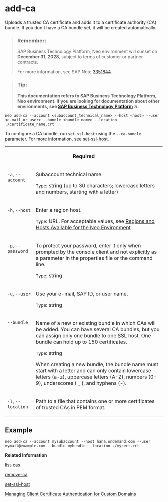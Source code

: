<!-- loioc102abb0801d45f487042ff0415d4760 -->

# add-ca

Uploads a trusted CA certificate and adds it to a certificate authority \(CA\) bundle. If you don't have a CA bundle yet, it will be created automatically.



> ### Remember:  
> SAP Business Technology Platform, Neo environment will sunset on **December 31, 2028**, subject to terms of customer or partner contracts.
> 
> For more information, see SAP Note [3351844](https://me.sap.com/notes/3351844).

> ### Tip:  
> **This documentation refers to SAP Business Technology Platform, Neo environment. If you are looking for documentation about other environments, see [SAP Business Technology Platform](https://help.sap.com/viewer/65de2977205c403bbc107264b8eccf4b/Cloud/en-US/6a2c1ab5a31b4ed9a2ce17a5329e1dd8.html "SAP Business Technology Platform (SAP BTP) is an integrated offering comprised of four technology portfolios: database and data management, application development and integration, analytics, and intelligent technologies. The platform offers users the ability to turn data into business value, compose end-to-end business processes, and build and extend SAP applications quickly.") :arrow_upper_right:.**



```
neo add-ca --account <subaccount_technical_name> --host <host> --user <e-mail_or_user> --bundle <bundle_name> --location ./certificate_name.crt
```

To configure a CA bundle, run `set-ssl-host` using the `--ca-bundle` parameter. For more information, see [set-ssl-host](set-ssl-host-2956975.md).




<table>
<tr>
<th valign="top" colspan="2">

Required



</th>
</tr>
<tr>
<td valign="top">

`-a`, `--account` 



</td>
<td valign="top">

Subaccount technical name

`Type`: string \(up to 30 characters; lowercase letters and numbers, starting with a letter\)



</td>
</tr>
<tr>
<td valign="top">

`-h`, `--host` 



</td>
<td valign="top">

Enter a region host.

`Type`: URL. For acceptable values, see [Regions and Hosts Available for the Neo Environment](../10-concepts-neo/regions-and-hosts-available-for-the-neo-environment-d722f7c.md).



</td>
</tr>
<tr>
<td valign="top">

`-p`, `--password`



</td>
<td valign="top">

To protect your password, enter it only when prompted by the console client and not explicitly as a parameter in the properties file or the command line.

`Type`: string



</td>
</tr>
<tr>
<td valign="top">

`-u`, `--user` 



</td>
<td valign="top">

Use your e-mail, SAP ID, or user name.

`Type`: string



</td>
</tr>
<tr>
<td valign="top">

`--bundle` 



</td>
<td valign="top">

Name of a new or existing bundle in which CAs will be added. You can have several CA bundles, but you can assign only one bundle to one SSL host. One bundle can hold up to 150 certificates.

`Type`: string

When creating a new bundle, the bundle name must start with a letter and can only contain lowercase letters \(a-z\), uppercase letters \(A-Z\), numbers \(0-9\), underscores \( \_ \), and hyphens \(-\).



</td>
</tr>
<tr>
<td valign="top">

`-l`, `--location` 



</td>
<td valign="top">

Path to a file that contains one or more certificates of trusted CAs in PEM format.



</td>
</tr>
</table>



<a name="loioc102abb0801d45f487042ff0415d4760__section_jbj_n3x_d2b"/>

## Example

```
neo add-ca --account mysubaccount --host hana.ondemand.com --user mymail@example.com --bundle mybundle --location ./mycert.crt
```

**Related Information**  


[list-cas](list-cas-99d2659.md "Lists trusted CA certificates in a bundle or bundles that are assigned to an SSL host or hosts.")

[remove-ca](remove-ca-55b61e4.md "Removes trusted CAs from a bundle or deletes a whole bundle and all certificates in it.")

[set-ssl-host](set-ssl-host-2956975.md "Configures and updates an SSL host. Allows you to replace an SSL certificate with a different one, manage TLS protocol versions, and configure a bundle of trusted CAs.")

[Managing Client Certificate Authentication for Custom Domains](managing-client-certificate-authentication-for-custom-domains-286aa51.md "If you want your customers to use client certificates when they access your application on SAP BTP via a custom domain.")

